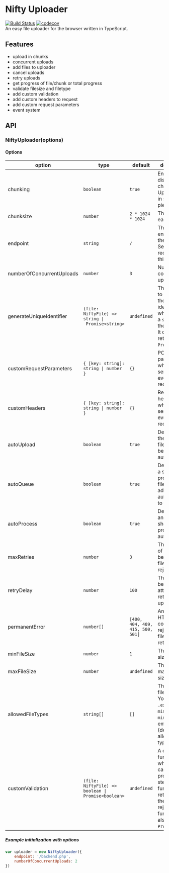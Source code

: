 # Nifty Uploader
[![Build Status](https://travis-ci.org/marlon360/nifty-uploader.svg?branch=master)](https://travis-ci.org/marlon360/nifty-uploader)
[![codecov](https://codecov.io/gh/marlon360/nifty-uploader/branch/master/graph/badge.svg)](https://codecov.io/gh/marlon360/nifty-uploader)  
An easy file uploader for the browser written in TypeScript.

## Features

* upload in chunks
* concurrent uploads
* add files to uploader
* cancel uploads
* retry uploads
* get progress of file/chunk or total progress
* validate filesize and filetype
* add custom validation
* add custom headers to request
* add custom request parameters
* event system

## API

### NiftyUploader(options)



#### Options

option | type | default | description
--- | --- | --- | ---
chunking | `boolean` | `true` | Enable or disable chunking. Uploads file in smaller pieces.
chunksize | `number` | `2 * 1024 * 1024` | The size of each chunk.
endpoint | `string` | `/` | The server endpoint of the uploader. Sends request to this address.
numberOfConcurrentUploads | `number` | `3` | Number of concurrent uploads.
generateUniqueIdentifier | `(file: NiftyFile) => string \| Promise<string>` | `undefined` | The function to generate the unique identifier, which returns a `string` with the identifier. It can also return a `Promise`.
customRequestParameters | `{ [key: string]: string \| number }` | `{}` | POST request parameter, which will be send with every request.
customHeaders | `{ [key: string]: string \| number }` | `{}` | Request headers, which will be send with every request.
autoUpload | `boolean` | `true` | Determines if the queue of files should be uploaded automatically.
autoQueue | `boolean` | `true` | Determines if a sucessfully processed file should be added automatically to the queue.
autoProcess | `boolean` | `true` | Determines if an added file should be processed automatically.
maxRetries | `number` | `3` | The number of retries before the file will be rejected.
retryDelay | `number` | `100` | The delay between the attempts to retry an upload.
permanentError | `number[]` | `[400, 404, 409, 415, 500, 501]` | An array of HTTP status codes, which rejects the file without retrying.
minFileSize | `number` | `1` | The minimum size of a file.
maxFileSize | `number` | `undefined`  | The maximum size of a file.     
allowedFileTypes | `string[]` | `[]` | The allowed file types. You can use `.ext`, `ext`, `mime/type` or `mime/*`. An empty array (default) allows all file types.
customValidation | `(file: NiftyFile) => boolean \| Promise<boolean>` | `undefined` | A custom function, which will be called in the processing step. If the function returns `false` the file will be rejected. The function can also return a `Promise`.

##### Example initialization with options

```js
var uploader = new NiftyUploader({
    endpoint: '/backend.php',
    numberOfConcurrentUploads: 2
})
```
